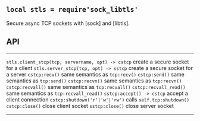 
## `local stls = require'sock_libtls'`

Secure async TCP sockets with [sock] and [libtls].

## API

----------------------------------------------------- -----------------------------------
`stls.client_stcp(tcp, servername, opt) -> cstcp`     create a secure socket for a client
`stls.server_stcp(tcp, opt) -> sstcp`                 create a secure socket for a server
`cstcp:recv()`                                        same semantics as `tcp:recv()`
`cstcp:send()`                                        same semantics as `tcp:send()`
`cstcp:recvn()`                                       same semantics as `tcp:recvn()`
`cstcp:recvall()`                                     same semantics as `tcp:recvall()`
`cstcp:recvall_read()`                                same semantics as `tcp:recvall_read()`
`sstcp:accept() -> cstcp`                             accept a client connection
`cstcp:shutdown('r'|'w'|'rw')`                        calls `self.tcp:shutdown()`
`cstcp:close()`                                       close client socket
`sstcp:close()`                                       close server socket
----------------------------------------------------- -----------------------------------
